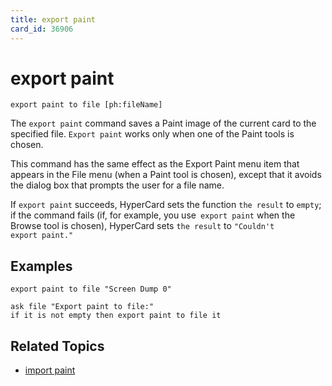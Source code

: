 ```yaml
---
title: export paint
card_id: 36906
---
```


# export paint

<code>export paint to file [ph:fileName]</code>

The <code>export paint</code> command saves a Paint image of the current card to the specified file. <code>Export paint</code> works only when one of the Paint tools is chosen.

This command has the same effect as the Export Paint menu item that appears in the File menu (when a Paint tool is chosen), except that it avoids the dialog box that prompts the user for a file name.

If <code>export paint</code> succeeds, HyperCard sets the function <code>the result</code> to <code>empty</code>; if the command fails (if, for example, you use<code> export paint</code> when the Browse tool is chosen), HyperCard sets <code>the result</code> to <code>"Couldn't export paint."</code>

## Examples

```
export paint to file "Screen Dump 0"

ask file "Export paint to file:"
if it is not empty then export paint to file it
```

## Related Topics

* [import paint](/HyperTalkReference/commands/import-paint)
